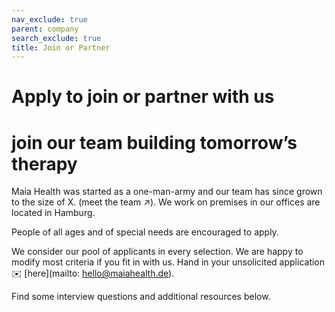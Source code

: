 ```yaml
---
nav_exclude: true
parent: company
search_exclude: true
title: Join or Partner
---
```

# Apply to join or partner with us

# join our team building tomorrow’s therapy
Maia Health was started as a one-man-army and our team has since grown to the size of X.
(meet the team ↗). We work on premises in our offices are located in Hamburg.

People of all ages and of special needs are encouraged to apply.

We consider our pool of applicants in every selection.
We are happy to modify most criteria if you fit in with us.
Hand in your unsolicited application ✉️ [here](mailto: hello@maiahealth.de).

Find some interview questions and additional resources below.


